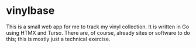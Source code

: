# vinylbase
This is a small web app for me to track my vinyl collection. It is written in Go using HTMX and Turso. There are, of course, already sites or software to do this; this is mostly just a technical exercise.
